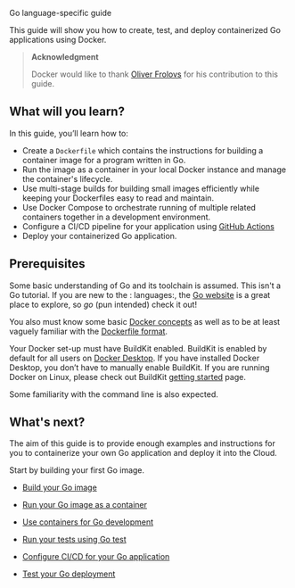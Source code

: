 Go language-specific guide


This guide will show you how to create, test, and deploy containerized Go applications using Docker.

> **Acknowledgment**
>
> Docker would like to thank [Oliver Frolovs](https://www.linkedin.com/in/ofr/) for his contribution to this guide.

## What will you learn?

In this guide, you’ll learn how to:

- Create a `Dockerfile` which contains the instructions for building a container image for a program written in Go.
- Run the image as a container in your local Docker instance and manage the container's lifecycle.
- Use multi-stage builds for building small images efficiently while keeping your Dockerfiles easy to read and maintain.
- Use Docker Compose to orchestrate running of multiple related containers together in a development environment.
- Configure a CI/CD pipeline for your application using [GitHub Actions](https://docs.github.com/en/actions)
- Deploy your containerized Go application.

## Prerequisites

Some basic understanding of Go and its toolchain is assumed. This isn't a Go tutorial. If you are new to the : languages:,
the [Go website](https://golang.org/) is a great place to explore,
so _go_ (pun intended) check it out!

You also must know some basic [Docker concepts](/get-started/docker-concepts/the-basics/what-is-a-container.md) as well as to
be at least vaguely familiar with the [Dockerfile format](/manuals/build/concepts/dockerfile.md).

Your Docker set-up must have BuildKit enabled. BuildKit is enabled by default for all users on [Docker Desktop](/manuals/desktop/_index.md).
If you have installed Docker Desktop, you don’t have to manually enable BuildKit. If you are running Docker on Linux,
please check out BuildKit [getting started](/manuals/build/buildkit/_index.md#getting-started) page.

Some familiarity with the command line is also expected.

## What's next?

The aim of this guide is to provide enough examples and instructions for you to containerize your own Go application and deploy it into the Cloud.

Start by building your first Go image.



- [Build your Go image](https://docs.docker.com/guides/golang/build-images/)

- [Run your Go image as a container](https://docs.docker.com/guides/golang/run-containers/)

- [Use containers for Go development](https://docs.docker.com/guides/golang/develop/)

- [Run your tests using Go test](https://docs.docker.com/guides/golang/run-tests/)

- [Configure CI/CD for your Go application](https://docs.docker.com/guides/golang/configure-ci-cd/)

- [Test your Go deployment](https://docs.docker.com/guides/golang/deploy/)
